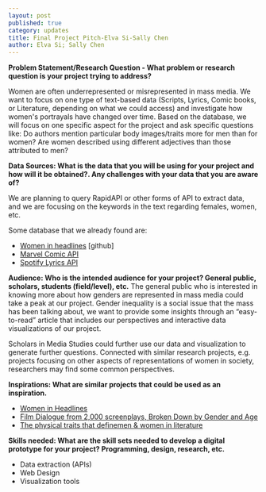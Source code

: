 ```yaml
---
layout: post
published: true
category: updates
title: Final Project Pitch-Elva Si-Sally Chen
author: Elva Si; Sally Chen
---
```

**Problem Statement/Research Question - What problem or research question is your project trying to address?**

Women are often underrepresented or misrepresented in mass media. We want to focus on one type of text-based data (Scripts, Lyrics, Comic books, or Literature, depending on what we could access) and investigate how women's portrayals have changed over time. Based on the database, we will focus on one specific aspect for the project and ask specific questions like: Do authors mention particular body images/traits more for men than for women? Are women described using different adjectives than those attributed to men?

**Data Sources: What is the data that you will be using for your project and how will it be obtained?. Any challenges with your data that you are aware of?**

We are planning to query RapidAPI or other forms of API to extract data, and we are focusing on the keywords in the text regarding females, women, etc.

Some database that we already found are:
- [Women in headlines]([https://github.com/the-pudding/data/tree/master/women-in-headlines](https://github.com/the-pudding/data/tree/master/women-in-headlines)) [github] 
- [Marvel Comic API](https://comicvine.gamespot.com/api/)
- [Spotify Lyrics API]( https://developer.spotify.com/documentation/web-api/)

**Audience: Who is the intended audience for your project? General public, scholars, students (field/level), etc.**
The general public who is interested in knowing more about how genders are represented in mass media could take a peak at our project. Gender inequality is a social issue that the mass has been talking about, we want to provide some insights through an “easy-to-read” article that includes our perspectives and interactive data visualizations of our project.

Scholars in Media Studies could further use our data and visualization to generate further questions. Connected with similar research projects, e.g. projects focusing on other aspects of representations of women in society, researchers may find some common perspectives.

**Inspirations: What are similar projects that could be used as an inspiration.**

- [Women in Headlines](https://pudding.cool/2022/02/women-in-headlines/)
- [Film Dialogue  from 2,000 screenplays, Broken Down by Gender and Age](https://pudding.cool/2017/03/film-dialogue/)
- [The physical traits that definemen & women in literature](https://pudding.cool/2020/07/gendered-descriptions/)

**Skills needed: What are the skill sets needed to develop a digital prototype for your project? Programming, design, research, etc.**
- Data extraction (APIs) 
- Web Design 
- Visualization tools


